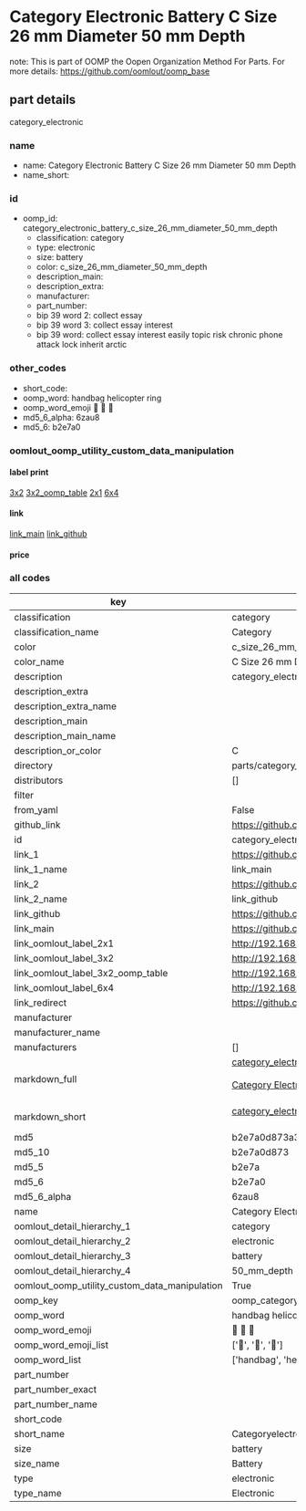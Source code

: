 # Category Electronic Battery C Size 26 mm Diameter 50 mm Depth  

note: This is part of OOMP the Oopen Organization Method For Parts. For more details: https://github.com/oomlout/oomp_base

##  part details
  



category_electronic



### name
* name: Category Electronic Battery C Size 26 mm Diameter 50 mm Depth
* name_short: 
### id
* oomp_id: category_electronic_battery_c_size_26_mm_diameter_50_mm_depth
  * classification: category
  * type: electronic
  * size: battery
  * color: c_size_26_mm_diameter_50_mm_depth
  * description_main: 
  * description_extra: 
  * manufacturer: 
  * part_number: 
  * bip 39 word 2: collect essay
  * bip 39 word 3: collect essay interest
  * bip 39 word: collect essay interest easily topic risk chronic phone attack lock inherit arctic

### other_codes
* short_code: 
* oomp_word: handbag helicopter ring
* oomp_word_emoji :handbag: :helicopter: :ring:
* md5_6_alpha: 6zau8
* md5_6: b2e7a0






### oomlout_oomp_utility_custom_data_manipulation
#### label print
[3x2](http://192.168.1.245:1112/?label=oomp%206zau8)
[3x2_oomp_table](http://192.168.1.108:1112/?label=oomp%206zau8)
[2x1](http://192.168.1.242:1112/?label=oomp%206zau8)
[6x4](http://192.168.1.55:1112/?label=oomp%206zau8)    

#### link

[link_main](https://github.com/oomlout/oomlout_oomp_version_1_messy/tree/main/parts/category_electronic_battery_c_size_26_mm_diameter_50_mm_depth) [link_github](https://github.com/oomlout/oomlout_oomp_version_1_messy/tree/main/parts/category_electronic_battery_c_size_26_mm_diameter_50_mm_depth)                             

#### price







### all codes 
| key | value |  
| --- | --- |  
| classification | category |  
| classification_name | Category |  
| color | c_size_26_mm_diameter_50_mm_depth |  
| color_name | C Size 26 mm Diameter 50 mm Depth |  
| description | category_electronic |  
| description_extra |  |  
| description_extra_name |  |  
| description_main |  |  
| description_main_name |  |  
| description_or_color | C  |  
| directory | parts/category_electronic_battery_c_size_26_mm_diameter_50_mm_depth |  
| distributors | [] |  
| filter |  |  
| from_yaml | False |  
| github_link | https://github.com/oomlout/oomlout_oomp_part_src/tree/main/parts/category_electronic_battery_c_size_26_mm_diameter_50_mm_depth |  
| id | category_electronic_battery_c_size_26_mm_diameter_50_mm_depth |  
| link_1 | https://github.com/oomlout/oomlout_oomp_version_1_messy/tree/main/parts/category_electronic_battery_c_size_26_mm_diameter_50_mm_depth |  
| link_1_name | link_main |  
| link_2 | https://github.com/oomlout/oomlout_oomp_version_1_messy/tree/main/parts/category_electronic_battery_c_size_26_mm_diameter_50_mm_depth |  
| link_2_name | link_github |  
| link_github | https://github.com/oomlout/oomlout_oomp_version_1_messy/tree/main/parts/category_electronic_battery_c_size_26_mm_diameter_50_mm_depth |  
| link_main | https://github.com/oomlout/oomlout_oomp_version_1_messy/tree/main/parts/category_electronic_battery_c_size_26_mm_diameter_50_mm_depth |  
| link_oomlout_label_2x1 | http://192.168.1.242:1112/?label=oomp%206zau8 |  
| link_oomlout_label_3x2 | http://192.168.1.245:1112/?label=oomp%206zau8 |  
| link_oomlout_label_3x2_oomp_table | http://192.168.1.108:1112/?label=oomp%206zau8 |  
| link_oomlout_label_6x4 | http://192.168.1.55:1112/?label=oomp%206zau8 |  
| link_redirect | https://github.com/oomlout/oomlout_oomp_version_1_messy/tree/main/parts/category_electronic_battery_c_size_26_mm_diameter_50_mm_depth |  
| manufacturer |  |  
| manufacturer_name |  |  
| manufacturers | [] |  
| markdown_full | [category_electronic_battery_c_size_26_mm_diameter_50_mm_depth](none)<br>[](none)<br>[Category Electronic Battery C Size 26 Mm Diameter 50 Mm Depth](none)<br><br> |  
| markdown_short | [category_electronic_battery_c_size_26_mm_diameter_50_mm_depth](none)<br><br> |  
| md5 | b2e7a0d873a3850ee9f28458eb53496c |  
| md5_10 | b2e7a0d873 |  
| md5_5 | b2e7a |  
| md5_6 | b2e7a0 |  
| md5_6_alpha | 6zau8 |  
| name | Category Electronic Battery C Size 26 mm Diameter 50 mm Depth |  
| oomlout_detail_hierarchy_1 | category |  
| oomlout_detail_hierarchy_2 | electronic |  
| oomlout_detail_hierarchy_3 | battery |  
| oomlout_detail_hierarchy_4 | 50_mm_depth |  
| oomlout_oomp_utility_custom_data_manipulation | True |  
| oomp_key | oomp_category_electronic_battery_c_size_26_mm_diameter_50_mm_depth |  
| oomp_word | handbag helicopter ring |  
| oomp_word_emoji | :handbag: :helicopter: :ring: |  
| oomp_word_emoji_list | [':handbag:', ':helicopter:', ':ring:'] |  
| oomp_word_list | ['handbag', 'helicopter', 'ring'] |  
| part_number |  |  
| part_number_exact |  |  
| part_number_name |  |  
| short_code |  |  
| short_name | Categoryelectronic |  
| size | battery |  
| size_name | Battery |  
| type | electronic |  
| type_name | Electronic |  
